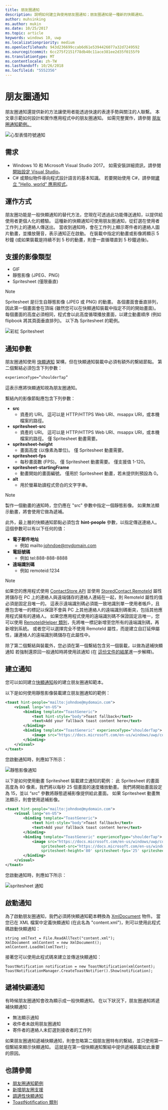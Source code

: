 ```yaml
---
title: 朋友圈通知
description: 說明如何建立與使用朋友圈通知；朋友圈通知是一種新的快顯通知。
author: muhsinking
ms.author: mukin
ms.date: 10/25/2017
ms.topic: article
keywords: windows 10, uwp
ms.localizationpriority: medium
ms.openlocfilehash: 943d236699ccab6d61e5394426077a32d7249592
ms.sourcegitcommit: 6cc275f2151f78db40c11ace381ee2d35f0155f9
ms.translationtype: MT
ms.contentlocale: zh-TW
ms.lasthandoff: 10/26/2018
ms.locfileid: "5552356"
---
```

# <a name="my-people-notifications"></a>朋友圈通知

朋友圈通知還提供新的方法讓使用者能透過快速的表達手勢與關注的人聯繫。 本文章示範如何設計和實作應用程式中的朋友圈通知。 如需完整實作，請參閱 [朋友圈通知範例。](https://github.com/Microsoft/Windows-universal-samples/tree/dev/Samples/MyPeopleNotifications)

![心型表情符號通知](images/heart-emoji-notification-small.gif)

## <a name="requirements"></a>需求

+ Windows 10 和 Microsoft Visual Studio 2017。 如需安裝詳細資訊，請參閱[開始設定 Visual Studio](https://docs.microsoft.com/en-us/windows/uwp/get-started/get-set-up)。
+ C# 或類似物件導向程式設計語言的基本知識。 若要開始使用 C#，請參閱[建立 "Hello, world" 應用程式](https://docs.microsoft.com/en-us/windows/uwp/get-started/create-a-hello-world-app-xaml-universal)。

## <a name="how-it-works"></a>運作方式

朋友圈功能是一般快顯通知的替代方法，您現在可透過此功能傳送通知，以提供給使用者更個人化的體驗。 這種新的快顯通知可使用朋友圈通知，從釘選在使用者工作列上的連絡人傳送出。 當收到通知時，會在工作列上顯示寄件者的連絡人圖片動畫，並播放聲音，表示通知正在啟動。 在裝載中指定的動畫或影像將顯示 5 秒鐘 (或如果裝載是持續不到 5 秒的動畫，則會一直循環直到 5 秒鐘過後)。

## <a name="supported-image-types"></a>支援的影像類型

+ GIF
+ 靜態影像 (JPEG、PNG)
+ Spritesheet (僅限垂直)

> [!NOTE]
> Spritesheet 是衍生自靜態影像 (JPEG 或 PNG) 的動畫。 各個畫面會垂直排列，因此第一個畫面會在頂端 (雖然您可以在快顯通知裝載中指定不同的開始畫面)。 每個畫面的高度必須相同，程式會以此高度循環播放畫面，以建立動畫順序 (例如 flipbook 將其頁面垂直排列)。 以下為 Spritesheet 的範例。

![彩虹 Spritesheet](images/shoulder-tap-rainbow-spritesheet.png)

## <a name="notification-parameters"></a>通知參數
朋友圈通知使用 [快顯通知](../design/shell/tiles-and-notifications/adaptive-interactive-toasts.md) 架構，但在快顯通知裝載中必須有額外的繫結節點。 第二個繫結必須包含下列參數：

```xml
experienceType=”shoulderTap”
```

這表示應將快顯通知視為朋友圈通知。

繫結內的影像節點應包含下列參數：

+ **src**
    + 資產的 URI。 這可以是 HTTP/HTTPS Web URI、msappx URI，或本機檔案的路徑。
+ **spritesheet-src**
    + 資產的 URI。 這可以是 HTTP/HTTPS Web URI、msappx URI，或本機檔案的路徑。 僅 Spritesheet 動畫需要。
+ **spritesheet-height**
    + 畫面高度 (以像素為單位)。 僅 Spritesheet 動畫需要。
+ **spritesheet-fps**
    + 每秒畫面數 (FPS)。 僅 Spritesheet 動畫需要。 僅支援值 1-120。
+ **spritesheet-startingFrame**
    + 動畫開始的畫面編號。 僅用於 Spritesheet 動畫，若未提供則預設為 0。
+ **alt**
    + 用於螢幕助讀程式旁白的文字字串。

> [!NOTE]
> 製作一個動畫的通知時，您仍應在 "src" 參數中指定一個靜態影像。 如果無法顯示動畫，將會使用它做為遞補。

此外，最上層的快顯通知節點必須包含 **hint-people** 參數，以指定傳送連絡人。 這個參數可以有以下任何的值：

+ **電子郵件地址** 
    + 例如 mailto:johndoe@mydomain.com
+ **電話號碼** 
    + 例如 tel:888-888-8888
+ **遠端識別碼** 
    + 例如 remoteid:1234

> [!NOTE]
> 如果您的應用程式使用 [ContactStore API](https://docs.microsoft.com/en-us/uwp/api/windows.applicationmodel.contacts.contactstore) 並使用 [StoredContact.RemoteId](https://docs.microsoft.com/en-us/uwp/api/Windows.Phone.PersonalInformation.StoredContact.RemoteId) 屬性將儲存在 PC 上的連絡人與遠端儲存的連絡人連結在一起，則 RemoteId 屬性的值必須是固定且唯一的。 這表示遠端識別碼必須能一致地識別單一使用者帳戶，且應包含唯一的標記以保證不會與 PC 上其他連絡人的遠端識別碼衝突，包括其他應用程式擁有的連絡人。
> 如果您應用程式使用的遠端識別碼不保證固定且唯一，您可以使用 [RemoteIdHelper 類別](https://msdn.microsoft.com/en-us/library/windows/apps/jj207024(v=vs.105).aspx#BKMK_UsingtheRemoteIdHelperclass)，先將唯一標記新增至您所有的遠端識別碼，再新增到系統。 或者您可以選擇完全不使用 RemoteId 屬性，而是建立自訂延伸屬性，讓連絡人的遠端識別碼儲存在此屬性中。

除了第二個繫結與裝載外，您必須在第一個繫結包含另一個裝載，以做為遞補快顯通知  若強制還原回一般通知時將使用該通知 (在 [這份文件的結尾](https://review.docs.microsoft.com/en-us/windows/uwp/contacts-and-calendar/my-people-notifications#falling-back-to-toast)進一步解釋)。

## <a name="creating-the-notification"></a>建立通知
您可以如同建立[快顯通知](../design/shell/tiles-and-notifications/adaptive-interactive-toasts.md)般的建立朋友圈通知範本。

以下是如何使用靜態影像裝載建立朋友圈通知的範例：

```xml
<toast hint-people="mailto:johndoe@mydomain.com">
    <visual lang="en-US">
        <binding template="ToastGeneric">
            <text hint-style="body">Toast fallback</text>
            <text>Add your fallback toast content here</text>
        </binding>
        <binding template="ToastGeneric" experienceType="shoulderTap">
            <image src="https://docs.microsoft.com/en-us/windows/uwp/contacts-and-calendar/images/shoulder-tap-static-payload.png"/>
        </binding>
    </visual>
</toast>
```

您啟動通知時，則應如下所示：

![靜態影像通知](images/static-image-notification-small.gif)

以下是如何使用動畫 Spritesheet 裝載建立通知的範例： 此 Spritesheet 的畫面高度為 80 像素，我們將以每秒 25 個畫面的速度播放動畫。 我們將開始畫面設定為 15，並以 “src” 參數將靜態遞補影像提供給此畫面。 如果 Spritesheet 動畫無法顯示，則會使用遞補影像。

```xml
<toast hint-people="mailto:johndoe@mydomain.com">
    <visual lang="en-US">
        <binding template="ToastGeneric">
            <text hint-style="body">Toast fallback</text>
            <text>Add your fallback toast content here</text>
        </binding>
        <binding template="ToastGeneric" experienceType="shoulderTap">
            <image src="https://docs.microsoft.com/en-us/windows/uwp/contacts-and-calendar/images/shoulder-tap-pizza-static.png"
                spritesheet-src="https://docs.microsoft.com/en-us/windows/uwp/contacts-and-calendar/images/shoulder-tap-pizza-spritesheet.png"
                spritesheet-height='80' spritesheet-fps='25' spritesheet-startingFrame='15'/>
        </binding>
    </visual>
</toast>
```

您啟動通知時，則應如下所示：

![spritesheet 通知](images/pizza-notification-small.gif)

## <a name="starting-the-notification"></a>啟動通知
為了啟動朋友圈通知，我們必須將快顯通知範本轉換為 [XmlDocument](https://msdn.microsoft.com/en-us/library/windows/apps/windows.data.xml.dom.xmldocument.aspx) 物件。 當您已在 XML 檔案中定義快顯通知 (在此名為 "content.xml")，則可以使用此程式碼啟動快顯通知：

```CSharp
string xmlText = File.ReadAllText("content.xml");
XmlDocument xmlContent = new XmlDocument();
xmlContent.LoadXml(xmlText);
```

接著您可以使用此程式碼來建立並傳送快顯通知：

```CSharp
ToastNotification notification = new ToastNotification(xmlContent);
ToastNotificationManager.CreateToastNotifier().Show(notification);
```

## <a name="falling-back-to-toast"></a>遞補快顯通知
有時候朋友圈通知會改為顯示成一般快顯通知。 在以下狀況下，朋友圈通知將遞補快顯通知：

+ 無法顯示通知
+ 收件者未啟用朋友圈通知
+ 寄件者的連絡人未釘選到接收者的工作列

如果朋友圈通知遞補快顯通知，則會忽略第二個朋友圈特有的繫結，並只使用第一個繫結來顯示快顯通知。 這就是在第一個快顯通知繫結中提供遞補裝載如此重要的原因。

## <a name="see-also"></a>也請參閱
+ [朋友圈通知範例](https://github.com/Microsoft/Windows-universal-samples/tree/dev/Samples/MyPeopleNotifications)
+ [新增朋友圈支援](my-people-support.md)
+ [調適性快顯通知](../design/shell/tiles-and-notifications/adaptive-interactive-toasts.md)
+ [ToastNotification 類別](https://docs.microsoft.com/en-us/uwp/api/windows.ui.notifications.toastnotification)
